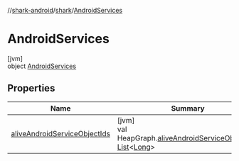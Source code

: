 //[shark-android](../../../index.md)/[shark](../index.md)/[AndroidServices](index.md)

# AndroidServices

[jvm]\
object [AndroidServices](index.md)

## Properties

| Name | Summary |
|---|---|
| [aliveAndroidServiceObjectIds](alive-android-service-object-ids.md) | [jvm]<br>val HeapGraph.[aliveAndroidServiceObjectIds](alive-android-service-object-ids.md): [List](https://kotlinlang.org/api/latest/jvm/stdlib/kotlin.collections/-list/index.html)&lt;[Long](https://kotlinlang.org/api/latest/jvm/stdlib/kotlin/-long/index.html)&gt; |
